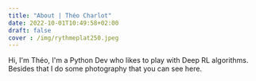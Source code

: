 ```yaml
---
title: "About | Théo Charlot"
date: 2022-10-01T10:49:58+02:00
draft: false
cover : /img/rythmeplat250.jpeg
---
```



Hi, I'm Théo, I'm a Python Dev who likes to play with Deep RL algorithms. Besides that I do some photography that you can see here.